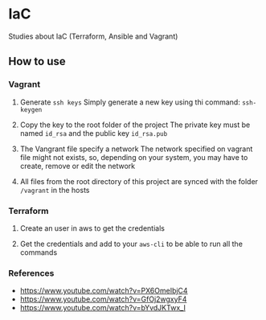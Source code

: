 # IaC
Studies about IaC (Terraform, Ansible and Vagrant) 

## How to use

### Vagrant

1. Generate `ssh keys`
   Simply generate a new key using thi command: `ssh-keygen`

2. Copy the key to the root folder of the project
   The private key must be named `id_rsa` and the public key `id_rsa.pub`

3. The Vangrant file specify a network
   The network specified on vagrant file might not exists, so, depending on your system, you may have to create, remove or edit the network

4. All files from the root directory of this project are synced with the folder `/vagrant` in the hosts

### Terraform

1. Create an user in aws to get the credentials

2. Get the credentials and add to your `aws-cli` to be able to run all the commands

### References

- https://www.youtube.com/watch?v=PX6OmeIbjC4
- https://www.youtube.com/watch?v=GfOj2wgxyF4
- https://www.youtube.com/watch?v=bYvdJKTwx_I